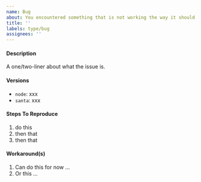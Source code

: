 ```yaml
---
name: Bug
about: You encountered something that is not working the way it should
title: ''
labels: type/bug
assignees: ''
---
```


#### Description

A one/two-liner about what the issue is.

#### Versions

- `node`: xxx
- `santa`: xxx

#### Steps To Reproduce

1. do this
2. then that
3. then that

#### Workaround(s)

1. Can do this for now ...
2. Or this ...
